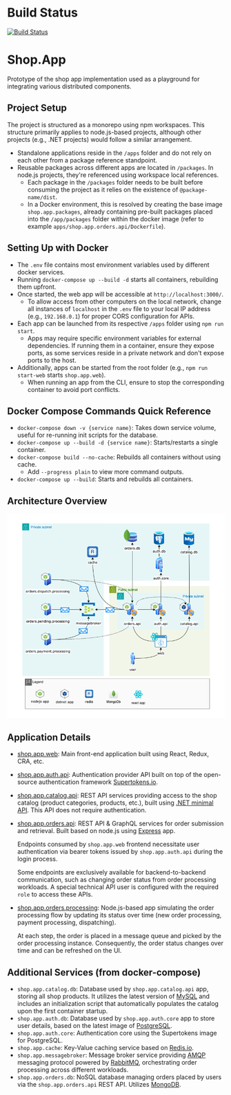# Build Status

[![Build Status](https://github.com/limanartem/Shop.App/actions/workflows/nodejs.yml/badge.svg)](https://github.com/limanartem/Shop.App/actions/workflows/nodejs.yml)

# Shop.App
Prototype of the shop app implementation used as a playground for integrating various distributed components.

## Project Setup
The project is structured as a monorepo using npm workspaces. This structure primarily applies to node.js-based projects, although other projects (e.g., .NET projects) would follow a similar arrangement.

- Standalone applications reside in the `/apps` folder and do not rely on each other from a package reference standpoint.
- Reusable packages across different apps are located in `/packages`. In node.js projects, they're referenced using workspace local references.
  - Each package in the `/packages` folder needs to be built before consuming the project as it relies on the existence of `@package-name/dist`.
  - In a Docker environment, this is resolved by creating the base image `shop.app.packages`, already containing pre-built packages placed into the `/app/packages` folder within the docker image (refer to example `apps/shop.app.orders.api/Dockerfile`).

## Setting Up with Docker
- The `.env` file contains most environment variables used by different docker services.
- Running `docker-compose up --build -d` starts all containers, rebuilding them upfront.
- Once started, the web app will be accessible at `http://localhost:3000/`.
  - To allow access from other computers on the local network, change all instances of `localhost` in the `.env` file to your local IP address (e.g., `192.168.0.1`) for proper CORS configuration for APIs.
- Each app can be launched from its respective `/apps` folder using `npm run start`.
  - Apps may require specific environment variables for external dependencies. If running them in a container, ensure they expose ports, as some services reside in a private network and don't expose ports to the host.
- Additionally, apps can be started from the root folder (e.g., `npm run start-web` starts `shop.app.web`).
  - When running an app from the CLI, ensure to stop the corresponding container to avoid port conflicts.

## Docker Compose Commands Quick Reference
- `docker-compose down -v {service name}`: Takes down service volume, useful for re-running init scripts for the database.
- `docker-compose up --build -d {service name}`: Starts/restarts a single container.
- `docker-compose build --no-cache`: Rebuilds all containers without using cache.
  - Add `--progress plain` to view more command outputs.
- `docker-compose up --build`: Starts and rebuilds all containers.

## Architecture Overview
![Architecture Overview](media/Shop.App.Architecture_1.png)

## Application Details
- [shop.app.web](https://github.com/limanartem/Shop.App/tree/master/apps/shop.app.web): Main front-end application built using React, Redux, CRA, etc.
- [shop.app.auth.api](https://github.com/limanartem/Shop.App/tree/master/apps/shop.app.auth.api): Authentication provider API built on top of the open-source authentication framework [Supertokens.io](https://supertokens.io).
- [shop.app.catalog.api](https://github.com/limanartem/Shop.App/tree/master/apps/shop.app.catalog.api): REST API services providing access to the shop catalog (product categories, products, etc.), built using [.NET minimal API](https://learn.microsoft.com/en-us/aspnet/core/fundamentals/minimal-apis?view=aspnetcore-8.0). This API does not require authentication.
- [shop.app.orders.api](https://github.com/limanartem/Shop.App/tree/master/apps/shop.app.orders.api): REST API & GraphQL services for order submission and retrieval. Built based on node.js using [Express](https://expressjs.com) app.

  Endpoints consumed by `shop.app.web` frontend necessitate user authentication via bearer tokens issued by `shop.app.auth.api` during the login process.

  Some endpoints are exclusively available for backend-to-backend communication, such as changing order status from order processing workloads. A special technical API user is configured with the required `role` to access these APIs.

- [shop.app.orders.processing](https://github.com/limanartem/Shop.App/tree/master/apps/shop.app.orders.processing): Node.js-based app simulating the order processing flow by updating its status over time (new order processing, payment processing, dispatching).

  At each step, the order is placed in a message queue and picked by the order processing instance. Consequently, the order status changes over time and can be refreshed on the UI.

## Additional Services (from docker-compose)
- `shop.app.catalog.db`: Database used by `shop.app.catalog.api` app, storing all shop products. It utilizes the latest version of [MySQL](https://www.mysql.com) and includes an initialization script that automatically populates the catalog upon the first container startup.
- `shop.app.auth.db`: Database used by `shop.app.auth.core` app to store user details, based on the latest image of [PostgreSQL](https://www.postgresql.org).
- `shop.app.auth.core`: Authentication core using the Supertokens image for PostgreSQL.
- `shop.app.cache`: Key-Value caching service based on [Redis.io](https://redis.io).
- `shop.app.messagebroker`: Message broker service providing [AMQP](https://www.amqp.org) messaging protocol powered by [RabbitMQ](https://www.rabbitmq.com), orchestrating order processing across different workloads.
- `shop.app.orders.db`: NoSQL database managing orders placed by users via the `shop.app.orders.api` REST API. Utilizes [MongoDB](https://www.mongodb.com).
